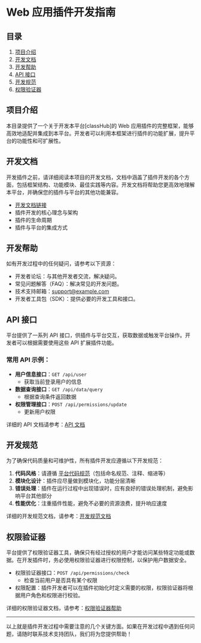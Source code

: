 # Web 应用插件开发指南

## 目录
1. [项目介绍](#项目介绍)
2. [开发文档](#开发文档)
3. [开发帮助](#开发帮助)
4. [API 接口](#API-接口)
5. [开发规范](#开发规范)
6. [权限验证器](#权限验证器)

## 项目介绍

本目录提供了一个关于开发本平台[classHub]的 Web 应用插件的完整框架，能够高效地适配并集成到本平台。开发者可以利用本框架进行插件的功能扩展，提升平台的功能性和可扩展性。

## 开发文档

开发插件之前，请详细阅读本项目的开发文档，文档中涵盖了插件开发的各个方面，包括框架结构、功能模块、最佳实践等内容。开发文档将帮助您更高效地理解本平台，并确保您的插件与平台的其他功能兼容。

- [开发文档链接](#)
- 插件开发的核心理念与架构
- 插件的生命周期
- 插件与平台的集成方式

## 开发帮助

如有开发过程中的任何疑问，请参考以下资源：

- 开发者论坛：与其他开发者交流，解决疑问。
- 常见问题解答（FAQ）：解决常见的开发问题。
- 技术支持邮箱：support@example.com
- 开发者工具包（SDK）：提供必要的开发工具和接口。

## API 接口

平台提供了一系列 API 接口，供插件与平台交互，获取数据或触发平台操作。开发者可以根据需要使用这些 API 扩展插件功能。

### 常用 API 示例：
- **用户信息接口**：`GET /api/user`
  - 获取当前登录用户的信息
- **数据查询接口**：`GET /api/data/query`
  - 根据查询条件返回数据
- **权限管理接口**：`POST /api/permissions/update`
  - 更新用户权限

详细的 API 文档请参考：[API 文档](#)

## 开发规范

为了确保代码质量和可维护性，所有插件开发应遵循以下开发规范：

1. **代码风格**：请遵循 [平台代码规范](#)（包括命名规范、注释、缩进等）
2. **模块化设计**：插件应尽量做到模块化，功能分层清晰
3. **错误处理**：插件在运行过程中出现错误时，应有良好的错误处理机制，避免影响平台其他部分
4. **性能优化**：注重插件性能，避免不必要的资源浪费，提升响应速度

详细的开发规范文档，请参考：[开发规范文档](#)

## 权限验证器

平台提供了权限验证器工具，确保只有经过授权的用户才能访问某些特定功能或数据。在开发插件时，务必使用权限验证器进行权限控制，以保护用户数据安全。

- 权限验证器接口：`POST /api/permissions/check`
  - 检查当前用户是否具有某个权限
- 权限配置：插件开发者可以在插件初始化时定义需要的权限，权限验证器将根据用户角色和权限进行校验。

详细的权限验证器文档，请参考：[权限验证器帮助](#)

---

以上就是插件开发过程中需要注意的几个关键方面。如果在开发过程中遇到任何问题，请随时联系技术支持团队，我们将为您提供帮助！
